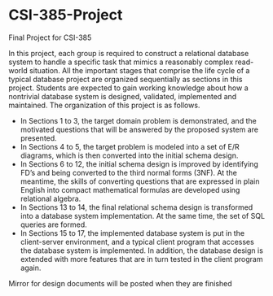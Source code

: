 # CSI-385-Project
Final Project for CSI-385

In this project, each group is required to construct a relational database system to handle a
specific task that mimics a reasonably complex read-world situation. All the important stages
that comprise the life cycle of a typical database project are organized sequentially as sections in
this project. Students are expected to gain working knowledge about how a nontrivial database
system is designed, validated, implemented and maintained. The organization of this project is as
follows.
- In Sections 1 to 3, the target domain problem is demonstrated, and the motivated
questions that will be answered by the proposed system are presented.
- In Sections 4 to 5, the target problem is modeled into a set of E/R diagrams, which is then
converted into the initial schema design.
- In Sections 6 to 12, the initial schema design is improved by identifying FD’s and being
converted to the third normal forms (3NF). At the meantime, the skills of converting
questions that are expressed in plain English into compact mathematical formulas are
developed using relational algebra.
- In Sections 13 to 14, the final relational schema design is transformed into a database
system implementation. At the same time, the set of SQL queries are formed.
- In Sections 15 to 17, the implemented database system is put in the client-server
environment, and a typical client program that accesses the database system is
implemented. In addition, the database design is extended with more features that are in
turn tested in the client program again.

Mirror for design documents will be posted when they are finished
